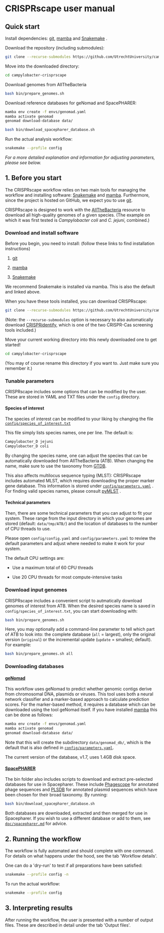 # CRISPRscape user manual

## Quick start

Install dependencies:
[git](https://git-scm.com/downloads/),
[mamba](https://github.com/conda-forge/miniforge?tab=readme-ov-file#install)
and
[Snakemake](https://snakemake.readthedocs.io/en/stable/getting_started/installation.html#full-installation)
.

Download the repository (including submodules):

``` bash
git clone --recurse-submodules https://github.com/UtrechtUniversity/campylobacter-crisprscape.git
```

Move into the downloaded directory:

``` bash
cd campylobacter-crisprscape
```

Download genomes from AllTheBacteria

``` bash
bash bin/prepare_genomes.sh
```

Download reference databases for geNomad and SpacePHARER:

``` bash
mamba env create -f envs/genomad.yaml
mamba activate genomad
genomad download-database data/

bash bin/download_spacepharer_database.sh
```

Run the actual analysis workflow:

``` bash
snakemake --profile config
```

_For a more detailed explanation and information for adjusting parameters,_
_please see below._

## 1. Before you start

The CRISPRscape workflow relies on two main tools for managing the workflow
and installing software:
[Snakemake](https://snakemake.readthedocs.io/en/stable/)
and
[mamba](https://mamba.readthedocs.io/en/latest/index.html).
Furthermore, since the project is hosted on GitHub, we expect you to use
[git](https://git-scm.com/).

CRISPRscape is designed to work with the
[AllTheBacteria](https://allthebacteria.readthedocs.io/en/latest/)
resource to download all high-quality genomes of a given species.
(The example on which it was first tested is _Campylobacter coli_
and _C. jejuni_, combined.)

### Download and install software

Before you begin, you need to install:
(follow these links to find installation instructions)

1. [git](https://git-scm.com/downloads/)

2. [mamba](https://github.com/conda-forge/miniforge?tab=readme-ov-file#install)

3. [Snakemake](https://snakemake.readthedocs.io/en/stable/getting_started/installation.html#full-installation)

We recommend Snakemake is installed via mamba. This is also the default
and linked above.

When you have these tools installed, you can download CRISPRscape:

``` bash
git clone --recurse-submodules https://github.com/UtrechtUniversity/campylobacter-crisprscape.git
```

(Note: the `--recurse-submodules` option is necessary to also automatically
download [CRISPRidentify](https://github.com/necopy-byte/CRISPRidentify),
which is one of the two CRISPR-Cas screening tools included.)

Move your current working directory into this newly downloaded one
to get started!

``` bash
cd campylobacter-crisprscape
```

(You may of course rename this directory if you want to. Just make sure you
remember it.)

### Tunable parameters

CRISPRscape includes some options that can be modified by the user.
These are stored in YAML and TXT files under the `config` directory.

#### Species of interest

The species of interest can be modified to your liking by changing the file
[`config/species_of_interest.txt`](https://github.com/UtrechtUniversity/campylobacter-crisprscape/blob/main/config/species_of_interest.txt)

This file simply lists species names, one per line. The default is:

``` bash
Campylobacter_D jejuni
Campylobacter_D coli
```

By changing the species name, one can adjust the species that can be
automatically downloaded from AllTheBacteria (ATB). When changing the name,
make sure to use the taxonomy from
[GTDB](https://gtdb.ecogenomic.org/tree).

This also affects multilocus sequence typing (MLST): CRISPRscape includes
automated MLST, which requires downloading the proper marker gene database.
This information is stored under
[`config/parameters.yaml`](https://github.com/UtrechtUniversity/campylobacter-crisprscape/blob/8f66f87d44ef6a8761e372d67074227f0b64c026/config/parameters.yaml#L15)
.
For finding valid species names, please consult
[pyMLST](https://pymlst.readthedocs.io/en/latest/documentation/clamlst/initialise.html#import-from-pubmlst)
.

#### Technical parameters

Then, there are some technical parameters that you can adjust to fit your
system. These range from the input directory in which your genomes are stored
(default: `data/tmp/ATB/`) and the location of databases to the number of CPU
threads to use.

Please open `config/config.yaml` and `config/parameters.yaml` to review
the default parameters and adjust where needed to make it work for your
system.

The default CPU settings are:

- Use a maximum total of 60 CPU threads

- Use 20 CPU threads for most compute-intensive tasks

### Download input genomes

CRISPRscape includes a convenient script to autmatically download genomes
of interest from ATB. When the desired species name is saved in
`config/species_of_interest.txt`, you can start downloading with:

``` bash
bash bin/prepare_genomes.sh
```

Here, you may optionally add a command-line parameter to tell which part
of ATB to look into: the complete database (`all` = largest), only the
original version (`original`) or the incremental update (`update` = smallest;
default). For example:

``` bash
bash bin/prepare_genomes.sh all
```

### Downloading databases

#### [geNomad](https://portal.nersc.gov/genomad/index.html)

This workflow uses geNomad to predict whether genomic contigs derive from
chromosomal DNA, plasmids or viruses. This tool uses both a neural network
classifier and a marker-based approach to calculate prediction scores.
For the marker-based method, it requires a database which can be downloaded
using the tool geNomad itself. If you have installed
[mamba](https://mamba.readthedocs.io/en/latest/)
this can be done as follows:

``` bash
mamba env create -f envs/genomad.yaml
mamba activate genomad
genomad download-database data/
```

Note that this will create the subdirectory `data/genomad_db/`,
which is the default that is also defined in
[`config/parameters.yaml`](https://github.com/UtrechtUniversity/campylobacter-crisprscape/blob/main/config/parameters.yaml).

The current version of the database, v1.7, uses 1.4GB disk space.

#### [SpacePHARER](https://github.com/soedinglab/spacepharer)

The bin folder also includes scripts to download and extract pre-selected
databases for use in Spacepharer.
These include [Phagescope](https://phagescope.deepomics.org/) for annotated
phage sequences and [PLSDB](https://ccb-microbe.cs.uni-saarland.de/plsdb2025/)
for annotated plasmid sequences which have been chosen for their broad taxonomy.
By running:

```bash
bash bin/download_spacepharer_database.sh
```

Both databases are downloaded, extracted and then merged for use in Spacepharer.
If you wish to use a different database or add to them, see
[`doc/spacepharer.md`](https://utrechtuniversity.github.io/campylobacter-crisprscape/spacepharer.html)
for advice.

## 2. Running the workflow

The workflow is fully automated and should complete with one command.
For details on what happens under the hood, see the tab 'Workflow details'.

One can do a 'dry-run' to test if all preparations have been satisfied:

``` bash
snakemake --profile config -n
```

To run the actual workflow:

``` bash
snakemake --profile config
```

## 3. Interpreting results

After running the workflow, the user is presented with a number of output files.
These are described in detail under the tab 'Output files'.
